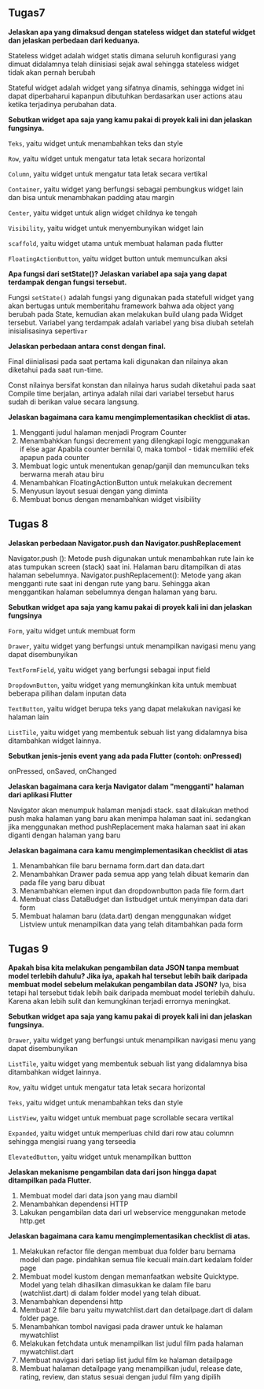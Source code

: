 ## Tugas7

**Jelaskan apa yang dimaksud dengan stateless widget dan stateful widget dan jelaskan perbedaan dari keduanya.**

Stateless widget adalah widget statis dimana seluruh konfigurasi yang dimuat didalamnya telah diinisiasi sejak awal sehingga stateless widget tidak akan pernah berubah 

Stateful widget adalah widget yang sifatnya dinamis, sehingga widget ini dapat diperbaharui kapanpun dibutuhkan berdasarkan user actions atau ketika terjadinya perubahan data.

**Sebutkan widget apa saja yang kamu pakai di proyek kali ini dan jelaskan fungsinya.**

`Teks`, yaitu widget untuk menambahkan teks dan style
 
`Row`, yaitu widget untuk mengatur tata letak secara horizontal

`Column`, yaitu widget untuk mengatur tata letak secara vertikal 

`Container`, yaitu widget yang berfungsi sebagai pembungkus widget lain dan bisa untuk menambhakan padding atau margin

`Center`, yaitu widget untuk align widget childnya ke tengah

`Visibility`, yaitu widget untuk menyembunyikan widget lain

`scaffold`, yaitu widget utama untuk membuat halaman pada flutter

`FloatingActionButton`, yaitu widget button untuk memunculkan aksi

**Apa fungsi dari setState()? Jelaskan variabel apa saja yang dapat terdampak dengan fungsi tersebut.**

Fungsi `setState()` adalah fungsi yang digunakan pada  statefull widget yang akan bertugas untuk memberitahu framework bahwa ada object yang berubah pada State, kemudian akan melakukan build ulang pada Widget tersebut. Variabel yang terdampak adalah variabel yang bisa diubah setelah inisialisasinya seperti`var`


**Jelaskan perbedaan antara const dengan final.**

Final diinialisasi pada saat pertama kali digunakan dan nilainya akan diketahui pada saat run-time. 

Const nilainya bersifat konstan dan nilainya harus sudah diketahui pada saat Compile time berjalan, artinya adalah nilai dari variabel tersebut harus sudah di berikan value secara langsung.


**Jelaskan bagaimana cara kamu mengimplementasikan checklist di atas.**

1. Mengganti judul halaman menjadi Program Counter
2. Menambahkkan fungsi decrement yang dilengkapi logic menggunakan if else agar Apabila counter bernilai 0, maka tombol - tidak memiliki efek apapun pada counter
3. Membuat logic untuk menentukan genap/ganjil dan memunculkan teks berwarna merah atau biru 
4. Menambahkan FloatingActionButton untuk melakukan decrement
4. Menyusun layout sesuai dengan yang diminta
5. Membuat bonus dengan menambahkan widget visibility

## Tugas 8 
**Jelaskan perbedaan Navigator.push dan Navigator.pushReplacement**

Navigator.push (): Metode push digunakan untuk menambahkan rute lain ke atas tumpukan screen (stack) saat ini. Halaman baru ditampilkan di atas halaman sebelumnya.
Navigator.pushReplacement(): Metode yang akan mengganti rute saat ini dengan rute yang baru. Sehingga akan menggantikan halaman sebelumnya dengan halaman yang baru.

**Sebutkan widget apa saja yang kamu pakai di proyek kali ini dan jelaskan fungsinya**

`Form`, yaitu widget untuk membuat form 

`Drawer`, yaitu widget yang berfungsi untuk menampilkan navigasi menu yang dapat disembunyikan

`TextFormField`, yaitu widget yang berfungsi sebagai input field

`DropdownButton`, yaitu widget yang memungkinkan kita untuk membuat beberapa pilihan dalam inputan data 

`TextButton`, yaitu widget berupa teks yang dapat melakukan navigasi ke halaman lain

`ListTile`, yaitu widget yang membentuk sebuah list yang didalamnya bisa ditambahkan widget lainnya.

**Sebutkan jenis-jenis event yang ada pada Flutter (contoh: onPressed)**

onPressed, onSaved, onChanged

**Jelaskan bagaimana cara kerja Navigator dalam "mengganti" halaman dari aplikasi Flutter**

Navigator akan menumpuk halaman menjadi stack. saat dilakukan method push maka halaman yang baru akan menimpa halaman saat ini. sedangkan jika menggunakan method pushReplacement maka halaman saat ini akan diganti dengan halaman yang baru 

**Jelaskan bagaimana cara kamu mengimplementasikan checklist di atas**

1. Menambahkan file baru bernama form.dart dan data.dart
2. Menambahkan Drawer pada semua app yang telah dibuat kemarin dan pada file yang baru dibuat
3. Menambahkan elemen input dan dropdownbutton pada file form.dart 
4. Membuat class DataBudget dan listbudget untuk menyimpan data dari form 
5. Membuat halaman baru (data.dart) dengan menggunakan widget Listview untuk menampilkan data yang telah ditambahkan pada form 

## Tugas 9
 **Apakah bisa kita melakukan pengambilan data JSON tanpa membuat model terlebih dahulu? Jika iya, apakah hal tersebut lebih baik daripada membuat model sebelum melakukan pengambilan data JSON?**
 Iya, bisa tetapi hal tersebut tidak lebih baik daripada membuat model terlebih dahulu. Karena akan lebih sulit dan kemungkinan terjadi errornya meningkat. 

 **Sebutkan widget apa saja yang kamu pakai di proyek kali ini dan jelaskan fungsinya.**

`Drawer`, yaitu widget yang berfungsi untuk menampilkan navigasi menu yang dapat disembunyikan 

`ListTile`, yaitu widget yang membentuk sebuah list yang didalamnya bisa ditambahkan widget lainnya.

`Row`, yaitu widget untuk mengatur tata letak secara horizontal

`Teks`, yaitu widget untuk menambahkan teks dan style

`ListView`, yaitu widget untuk membuat page scrollable secara vertikal

`Expanded`, yaitu widget untuk memperluas child dari row atau columnn sehingga mengisi ruang yang terseedia

`ElevatedButton`, yaitu widget untuk menampilkan buttton

 **Jelaskan mekanisme pengambilan data dari json hingga dapat ditampilkan pada Flutter.**

1. Membuat model dari data json yang mau diambil
2. Menambahkan dependensi HTTP
3. Lakukan pengambilan data dari url webservice menggunakan metode http.get

 **Jelaskan bagaimana cara kamu mengimplementasikan checklist di atas.**

1. Melakukan refactor file dengan membuat dua folder baru bernama model dan page. pindahkan semua file kecuali main.dart kedalam folder page
2. Membuat model kustom dengan memanfaatkan website Quicktype. Model yang telah dihasilkan dimasukkan ke dalam file baru (watchlist.dart) di dalam folder model yang telah dibuat.
3. Menambahkan dependensi http
4. Membuat 2 file baru yaitu mywatchlist.dart dan detailpage.dart di dalam folder page. 
5. Menambahkan tombol navigasi pada drawer untuk ke halaman mywatchlist
6. Melakukan fetchdata untuk menampilkan list judul film pada halaman mywatchlist.dart
7.  Membuat navigasi dari setiap list judul film ke halaman detailpage
8. Membuat halaman detailpage yang menampilkan judul, release date, rating, review, dan status sesuai dengan judul film yang dipilih 


